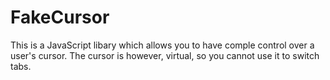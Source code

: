 # FakeCursor
This is a JavaScript libary which allows you to have comple control over a user's cursor. The cursor is however, virtual, so you cannot use it to switch tabs. 
